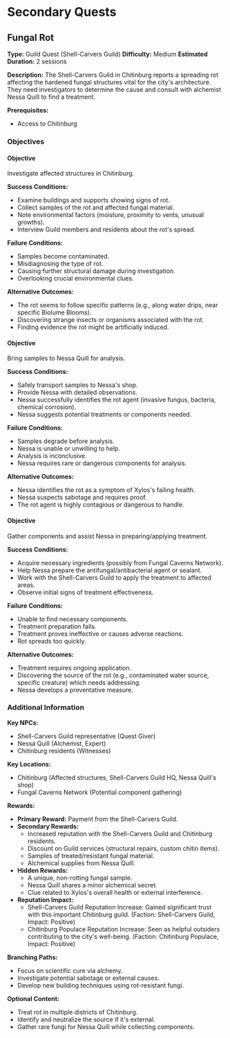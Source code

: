 # Secondary Quests

## Fungal Rot
**Type:** Guild Quest (Shell-Carvers Guild)
**Difficulty:** Medium
**Estimated Duration:** 2 sessions

**Description:** The Shell-Carvers Guild in Chitinburg reports a spreading rot affecting the hardened fungal structures vital for the city's architecture. They need investigators to determine the cause and consult with alchemist Nessa Quill to find a treatment.

**Prerequisites:**
- Access to Chitinburg

### Objectives
#### Objective
Investigate affected structures in Chitinburg.

**Success Conditions:**
- Examine buildings and supports showing signs of rot.
- Collect samples of the rot and affected fungal material.
- Note environmental factors (moisture, proximity to vents, unusual growths).
- Interview Guild members and residents about the rot's spread.

**Failure Conditions:**
- Samples become contaminated.
- Misdiagnosing the type of rot.
- Causing further structural damage during investigation.
- Overlooking crucial environmental clues.

**Alternative Outcomes:**
- The rot seems to follow specific patterns (e.g., along water drips, near specific Biolume Blooms).
- Discovering strange insects or organisms associated with the rot.
- Finding evidence the rot might be artificially induced.

#### Objective
Bring samples to Nessa Quill for analysis.

**Success Conditions:**
- Safely transport samples to Nessa's shop.
- Provide Nessa with detailed observations.
- Nessa successfully identifies the rot agent (invasive fungus, bacteria, chemical corrosion).
- Nessa suggests potential treatments or components needed.

**Failure Conditions:**
- Samples degrade before analysis.
- Nessa is unable or unwilling to help.
- Analysis is inconclusive.
- Nessa requires rare or dangerous components for analysis.

**Alternative Outcomes:**
- Nessa identifies the rot as a symptom of Xylos's failing health.
- Nessa suspects sabotage and requires proof.
- The rot agent is highly contagious or dangerous to handle.

#### Objective
Gather components and assist Nessa in preparing/applying treatment.

**Success Conditions:**
- Acquire necessary ingredients (possibly from Fungal Caverns Network).
- Help Nessa prepare the antifungal/antibacterial agent or sealant.
- Work with the Shell-Carvers Guild to apply the treatment to affected areas.
- Observe initial signs of treatment effectiveness.

**Failure Conditions:**
- Unable to find necessary components.
- Treatment preparation fails.
- Treatment proves ineffective or causes adverse reactions.
- Rot spreads too quickly.

**Alternative Outcomes:**
- Treatment requires ongoing application.
- Discovering the source of the rot (e.g., contaminated water source, specific creature) which needs addressing.
- Nessa develops a preventative measure.


### Additional Information
**Key NPCs:**
- Shell-Carvers Guild representative (Quest Giver)
- Nessa Quill (Alchemist, Expert)
- Chitinburg residents (Witnesses)

**Key Locations:**
- Chitinburg (Affected structures, Shell-Carvers Guild HQ, Nessa Quill's shop)
- Fungal Caverns Network (Potential component gathering)

**Rewards:**
- **Primary Reward:** Payment from the Shell-Carvers Guild.
- **Secondary Rewards:**
  - Increased reputation with the Shell-Carvers Guild and Chitinburg residents.
  - Discount on Guild services (structural repairs, custom chitin items).
  - Samples of treated/resistant fungal material.
  - Alchemical supplies from Nessa Quill.
- **Hidden Rewards:**
  - A unique, non-rotting fungal sample.
  - Nessa Quill shares a minor alchemical secret.
  - Clue related to Xylos's overall health or external interference.
- **Reputation Impact:**
  - Shell-Carvers Guild Reputation Increase: Gained significant trust with this important Chitinburg guild. (Faction: Shell-Carvers Guild, Impact: Positive)
  - Chitinburg Populace Reputation Increase: Seen as helpful outsiders contributing to the city's well-being. (Faction: Chitinburg Populace, Impact: Positive)

**Branching Paths:**
- Focus on scientific cure via alchemy.
- Investigate potential sabotage or external causes.
- Develop new building techniques using rot-resistant fungi.

**Optional Content:**
- Treat rot in multiple districts of Chitinburg.
- Identify and neutralize the source if it's external.
- Gather rare fungi for Nessa Quill while collecting components.

